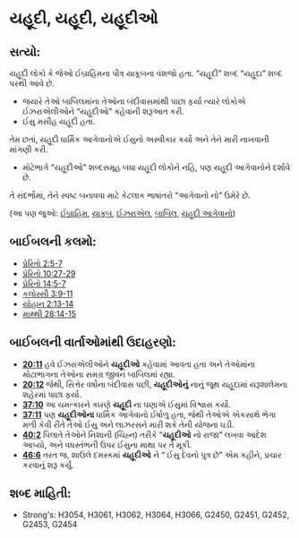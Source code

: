 # યહૂદી, યહૂદી, યહૂદીઓ 

## સત્યો: 

યહૂદી લોકો કે જેઓ ઈબ્રાહિમના પૌત્ર યાકૂબના વંશજો હતા.
“યહૂદી” શબ્દ “યહૂદા” શબ્દ પરથી આવે છે.

* જયારે તેઓ બાબિલમાંના તેઓના બંદીવાસમાંથી પાછા ફર્યા ત્યારે લોકોએ ઈઝરાએલીઓને “યહૂદીઓ” કહેવાની શરૂઆત કરી.
* ઈસુ મસીહ યહૂદી હતા.

તેમ છતાં, યહૂદી ધાર્મિક આગેવાનોએ ઈસુનો અસ્વીકાર  કર્યો અને તેને મારી નાખવાની માંગણી કરી.

* મોટેભાગે “યહૂદીઓ” શબ્દસમૂહ બધા યહૂદી લોકોને નહિ, પણ યહૂદી આગેવાનોને દર્શાવે છે.

તે સંદર્ભોમાં, તેને સ્પષ્ટ બનાવવા માટે કેટલાક ભાષાંતરો “આગેવાનો નો” ઉમેરે છે.

(આ પણ જુઓ: [ઈબ્રાહિમ](../names/abraham.md), [યાકૂબ](../names/jacob.md), [ઈઝરાએલ](../kt/israel.md), [બાબિલ](../names/babylon.md), [યહૂદી આગેવાનો](../other/jewishleaders.md))

## બાઈબલની કલમો: 

* [પ્રેરિતો 2:5-7](rc://gu/tn/help/act/02/05)
* [પ્રેરિતો 10:27-29](rc://gu/tn/help/act/10/27)
* [પ્રેરિતો 14:5-7](rc://gu/tn/help/act/14/05)
* [કલોસ્સી 3:9-11](rc://gu/tn/help/col/03/09)
* [યોહાન 2:13-14](rc://gu/tn/help/jhn/02/13)
* [માથ્થી 28:14-15](rc://gu/tn/help/mat/28/14)

## બાઈબલની વાર્તાઓમાંથી ઉદાહરણો: 

* __[20:11](rc://gu/tn/help/obs/20/11)__ હવે ઈઝરાએલીઓને __યહૂદીઓ__ કહેવામાં આવતા હતા અને તેઓમાંના મોટાભાગના તેઓના સમગ્ર જીવન બાબિલમાં રહ્યા.
* __[20:12](rc://gu/tn/help/obs/20/12)__ જેથી, સિત્તેર વર્ષોના બંદીવાસ પછી, __યહૂદીઓનું__ નાનું જૂથ યહૂદામાં યરૂશાલેમના શહેરમાં પાછા ફર્યા.
* __[37:10](rc://gu/tn/help/obs/37/10)__ આ ચમત્કારને કારણે __યહૂદી__ ના ઘણાએ ઈસુમાં વિશ્વાસ કર્યો.
* __[37:11](rc://gu/tn/help/obs/37/11)__ પણ __યહૂદીઓના__ ધાર્મિક આગેવાનો ઈર્ષાળુ હતા, જેથી તેઓએ એકસાથે ભેગા મળી કેવી રીતે તેઓ ઈસુ અને લાઝરસને મારી શકે તેની યોજના ઘડી.
* __[40:2](rc://gu/tn/help/obs/40/02)__ પિલાતે તેઓને નિશાની (ચિહ્ન) તરીકે “__યહૂદીઓ__ નો રાજા” લખવા આદેશ આપ્યો, અને વધસ્તંભની ઉપર ઈસુના માથા પર તે મૂકી.
* __[46:6](rc://gu/tn/help/obs/46/06)__ તરત જ, શાઉલે દમસ્કમાં __યહૂદીઓ__ ને “ ઈસુ દેવનો પુત્ર છે” એમ કહીને, પ્રચાર કરવાનું શરૂ કર્યું.

## શબ્દ માહિતી: 

* Strong's: H3054, H3061, H3062, H3064, H3066, G2450, G2451, G2452, G2453, G2454
